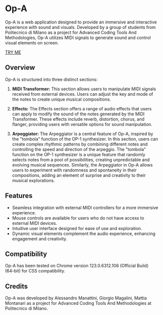 # Op-A

Op-A is a web application designed to provide an immersive and interactive experience with sound and visuals. Developed by a group of students from Politecnico di Milano as a project for Advanced Coding Tools And Methodologies, Op-A utilizes MIDI signals to generate sound and control visual elements on screen.


[TRY ME](https://giorgio-magalini.github.io/Op-A/)

## Overview

Op-A is structured into three distinct sections:

1. **MIDI Transformer:** This section allows users to manipulate MIDI signals received from external devices. Users can adjust the key and mode of the notes to create unique musical compositions.

2. **Effects:** The Effects section offers a range of audio effects that users can apply to modify the sound of the notes generated by the MIDI Transformer. These effects include reverb, distortion, chorus, and flanger, providing users with versatile options for sound manipulation.

3. **Arpeggiator:** The Arpeggiator is a central feature of Op-A, inspired by the "tombola" function of the OP-1 synthesizer. In this section, users can create complex rhythmic patterns by combining different notes and controlling the speed and direction of the arpeggio. The "tombola" function on the OP-1 synthesizer is a unique feature that randomly selects notes from a pool of possibilities, creating unpredictable and evolving musical sequences. Similarly, the Arpeggiator in Op-A allows users to experiment with randomness and spontaneity in their compositions, adding an element of surprise and creativity to their musical explorations.

## Features

- Seamless integration with external MIDI controllers for a more immersive experience.
- Mouse controls are available for users who do not have access to external MIDI devices.
- Intuitive user interface designed for ease of use and exploration.
- Dynamic visual elements complement the audio experience, enhancing engagement and creativity.

## Compatibility

Op-A has been tested on Chrome version 123.0.6312.106 (Official Build) (64-bit) for CSS compatibility.

## Credits

Op-A was developed by Alessandro Manattini, Giorgio Magalini, Mattia Montanari as a project for Advanced Coding Tools And Methodologies at Politecnico di Milano.
